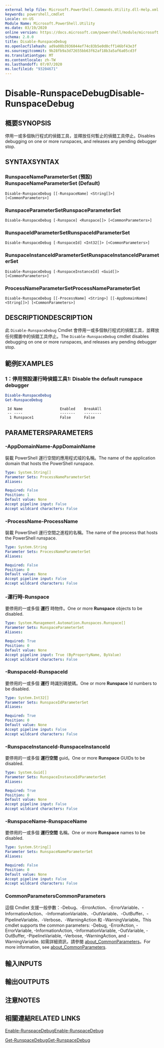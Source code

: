 ```yaml
---
external help file: Microsoft.PowerShell.Commands.Utility.dll-Help.xml
keywords: powershell,cmdlet
Locale: en-US
Module Name: Microsoft.PowerShell.Utility
ms.date: 03/19/2020
online version: https://docs.microsoft.com/powershell/module/microsoft.powershell.utility/disable-runspacedebug?view=powershell-6&WT.mc_id=ps-gethelp
schema: 2.0.0
title: Disable-RunspaceDebug
ms.openlocfilehash: ad9a08b3936044ef74c83b5e0d0cff146bf43e3f
ms.sourcegitcommit: 9b28fb9a3d72655bb63f62af18b3a5af6a05cd3f
ms.translationtype: MT
ms.contentlocale: zh-TW
ms.lasthandoff: 07/07/2020
ms.locfileid: "93204671"
---
```

# <span data-ttu-id="2a24e-103">Disable-RunspaceDebug</span><span class="sxs-lookup"><span data-stu-id="2a24e-103">Disable-RunspaceDebug</span></span>

## <span data-ttu-id="2a24e-104">概要</span><span class="sxs-lookup"><span data-stu-id="2a24e-104">SYNOPSIS</span></span>
<span data-ttu-id="2a24e-105">停用一或多個執行程式的偵錯工具，並釋放任何暫止的偵錯工具停止。</span><span class="sxs-lookup"><span data-stu-id="2a24e-105">Disables debugging on one or more runspaces, and releases any pending debugger stop.</span></span>

## <span data-ttu-id="2a24e-106">SYNTAX</span><span class="sxs-lookup"><span data-stu-id="2a24e-106">SYNTAX</span></span>

### <span data-ttu-id="2a24e-107">RunspaceNameParameterSet (預設) </span><span class="sxs-lookup"><span data-stu-id="2a24e-107">RunspaceNameParameterSet (Default)</span></span>

```
Disable-RunspaceDebug [[-RunspaceName] <String[]>] [<CommonParameters>]
```

### <span data-ttu-id="2a24e-108">RunspaceParameterSet</span><span class="sxs-lookup"><span data-stu-id="2a24e-108">RunspaceParameterSet</span></span>

```
Disable-RunspaceDebug [-Runspace] <Runspace[]> [<CommonParameters>]
```

### <span data-ttu-id="2a24e-109">RunspaceIdParameterSet</span><span class="sxs-lookup"><span data-stu-id="2a24e-109">RunspaceIdParameterSet</span></span>

```
Disable-RunspaceDebug [-RunspaceId] <Int32[]> [<CommonParameters>]
```

### <span data-ttu-id="2a24e-110">RunspaceInstanceIdParameterSet</span><span class="sxs-lookup"><span data-stu-id="2a24e-110">RunspaceInstanceIdParameterSet</span></span>

```
Disable-RunspaceDebug [-RunspaceInstanceId] <Guid[]> [<CommonParameters>]
```

### <span data-ttu-id="2a24e-111">ProcessNameParameterSet</span><span class="sxs-lookup"><span data-stu-id="2a24e-111">ProcessNameParameterSet</span></span>

```
Disable-RunspaceDebug [[-ProcessName] <String>] [[-AppDomainName] <String[]>] [<CommonParameters>]
```

## <span data-ttu-id="2a24e-112">DESCRIPTION</span><span class="sxs-lookup"><span data-stu-id="2a24e-112">DESCRIPTION</span></span>

<span data-ttu-id="2a24e-113">此 `Disable-RunspaceDebug` Cmdlet 會停用一或多個執行程式的偵錯工具，並釋放任何擱置中的偵錯工具停止。</span><span class="sxs-lookup"><span data-stu-id="2a24e-113">The `Disable-RunspaceDebug` cmdlet disables debugging on one or more runspaces, and releases any pending debugger stop.</span></span>

## <span data-ttu-id="2a24e-114">範例</span><span class="sxs-lookup"><span data-stu-id="2a24e-114">EXAMPLES</span></span>

### <span data-ttu-id="2a24e-115">1：停用預設運行時偵錯工具</span><span class="sxs-lookup"><span data-stu-id="2a24e-115">1: Disable the default runspace debugger</span></span>

```powershell
Disable-RunspaceDebug
Get-RunspaceDebug
```

```Output
 Id Name                 Enabled    BreakAll
 -- ----                 -------    --------
  1 Runspace1            False      False
```

## <span data-ttu-id="2a24e-116">PARAMETERS</span><span class="sxs-lookup"><span data-stu-id="2a24e-116">PARAMETERS</span></span>

### <span data-ttu-id="2a24e-117">-AppDomainName</span><span class="sxs-lookup"><span data-stu-id="2a24e-117">-AppDomainName</span></span>

<span data-ttu-id="2a24e-118">裝載 PowerShell 運行空間的應用程式域的名稱。</span><span class="sxs-lookup"><span data-stu-id="2a24e-118">The name of the application domain that hosts the PowerShell runspace.</span></span>

```yaml
Type: System.String[]
Parameter Sets: ProcessNameParameterSet
Aliases:

Required: False
Position: 1
Default value: None
Accept pipeline input: False
Accept wildcard characters: False
```

### <span data-ttu-id="2a24e-119">-ProcessName</span><span class="sxs-lookup"><span data-stu-id="2a24e-119">-ProcessName</span></span>

<span data-ttu-id="2a24e-120">裝載 PowerShell 運行空間之進程的名稱。</span><span class="sxs-lookup"><span data-stu-id="2a24e-120">The name of the process that hosts the PowerShell runspace.</span></span>

```yaml
Type: System.String
Parameter Sets: ProcessNameParameterSet
Aliases:

Required: False
Position: 0
Default value: None
Accept pipeline input: False
Accept wildcard characters: False
```

### <span data-ttu-id="2a24e-121">-運行時</span><span class="sxs-lookup"><span data-stu-id="2a24e-121">-Runspace</span></span>

<span data-ttu-id="2a24e-122">要停用的一或多個 **運行** 時物件。</span><span class="sxs-lookup"><span data-stu-id="2a24e-122">One or more **Runspace** objects to be disabled.</span></span>

```yaml
Type: System.Management.Automation.Runspaces.Runspace[]
Parameter Sets: RunspaceParameterSet
Aliases:

Required: True
Position: 0
Default value: None
Accept pipeline input: True (ByPropertyName, ByValue)
Accept wildcard characters: False
```

### <span data-ttu-id="2a24e-123">-RunspaceId</span><span class="sxs-lookup"><span data-stu-id="2a24e-123">-RunspaceId</span></span>

<span data-ttu-id="2a24e-124">要停用的一或多個 **運行** 時識別碼號碼。</span><span class="sxs-lookup"><span data-stu-id="2a24e-124">One or more **Runspace** Id numbers to be disabled.</span></span>

```yaml
Type: System.Int32[]
Parameter Sets: RunspaceIdParameterSet
Aliases:

Required: True
Position: 0
Default value: None
Accept pipeline input: False
Accept wildcard characters: False
```

### <span data-ttu-id="2a24e-125">-RunspaceInstanceId</span><span class="sxs-lookup"><span data-stu-id="2a24e-125">-RunspaceInstanceId</span></span>

<span data-ttu-id="2a24e-126">要停用的一或多個 **運行空間** guid。</span><span class="sxs-lookup"><span data-stu-id="2a24e-126">One or more **Runspace** GUIDs to be disabled.</span></span>

```yaml
Type: System.Guid[]
Parameter Sets: RunspaceInstanceIdParameterSet
Aliases:

Required: True
Position: 0
Default value: None
Accept pipeline input: False
Accept wildcard characters: False
```

### <span data-ttu-id="2a24e-127">-RunspaceName</span><span class="sxs-lookup"><span data-stu-id="2a24e-127">-RunspaceName</span></span>

<span data-ttu-id="2a24e-128">要停用的一或多個 **運行空間** 名稱。</span><span class="sxs-lookup"><span data-stu-id="2a24e-128">One or more **Runspace** names to be disabled.</span></span>

```yaml
Type: System.String[]
Parameter Sets: RunspaceNameParameterSet
Aliases:

Required: False
Position: 0
Default value: None
Accept pipeline input: False
Accept wildcard characters: False
```

### <span data-ttu-id="2a24e-129">CommonParameters</span><span class="sxs-lookup"><span data-stu-id="2a24e-129">CommonParameters</span></span>

<span data-ttu-id="2a24e-130">這個 Cmdlet 支援一般參數：-Debug、-ErrorAction、-ErrorVariable、-InformationAction、-InformationVariable、-OutVariable、-OutBuffer、-PipelineVariable、-Verbose、-WarningAction 和 -WarningVariable。</span><span class="sxs-lookup"><span data-stu-id="2a24e-130">This cmdlet supports the common parameters: -Debug, -ErrorAction, -ErrorVariable, -InformationAction, -InformationVariable, -OutVariable, -OutBuffer, -PipelineVariable, -Verbose, -WarningAction, and -WarningVariable.</span></span> <span data-ttu-id="2a24e-131">如需詳細資訊，請參閱 [about_CommonParameters](https://go.microsoft.com/fwlink/?LinkID=113216)。</span><span class="sxs-lookup"><span data-stu-id="2a24e-131">For more information, see [about_CommonParameters](https://go.microsoft.com/fwlink/?LinkID=113216).</span></span>

## <span data-ttu-id="2a24e-132">輸入</span><span class="sxs-lookup"><span data-stu-id="2a24e-132">INPUTS</span></span>

## <span data-ttu-id="2a24e-133">輸出</span><span class="sxs-lookup"><span data-stu-id="2a24e-133">OUTPUTS</span></span>

## <span data-ttu-id="2a24e-134">注意</span><span class="sxs-lookup"><span data-stu-id="2a24e-134">NOTES</span></span>

## <span data-ttu-id="2a24e-135">相關連結</span><span class="sxs-lookup"><span data-stu-id="2a24e-135">RELATED LINKS</span></span>

[<span data-ttu-id="2a24e-136">Enable-RunspaceDebug</span><span class="sxs-lookup"><span data-stu-id="2a24e-136">Enable-RunspaceDebug</span></span>](Enable-RunspaceDebug.md)

[<span data-ttu-id="2a24e-137">Get-RunspaceDebug</span><span class="sxs-lookup"><span data-stu-id="2a24e-137">Get-RunspaceDebug</span></span>](Get-RunspaceDebug.md)
